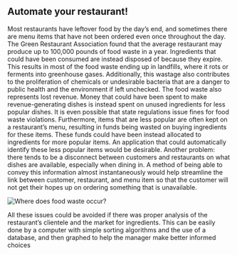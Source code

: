 ## Automate your restaurant!

Most restaurants have leftover food by the day’s end, and sometimes there are menu items that have not been ordered even once throughout the day. The Green Restaurant Association found that the average restaurant may produce up to 100,000 pounds of food waste in a year. Ingredients that could have been consumed are instead disposed of because they expire. This results in most of the food waste ending up in landfills, where it rots or ferments into greenhouse gases. Additionally, this wastage also contributes to the proliferation of chemicals or undesirable bacteria that are a danger to public health and the environment if left unchecked. The food waste also represents lost revenue. Money that could have been spent to make revenue-generating dishes is instead spent on unused ingredients for less popular dishes. It is even possible that state regulations issue fines for food waste violations.
Furthermore, items that are less popular are often kept on a restaurant’s menu, resulting in funds being wasted on buying ingredients for these items. These funds could have been instead allocated to ingredients for more popular items. An application that could automatically identify these less popular items would be desirable. 
Another problem: there tends to be a disconnect between customers and restaurants on what dishes are available, especially when dining in. A method of being able to convey this information almost instantaneously would help streamline the link between customer, restaurant, and menu item so that the customer will not get their hopes up on ordering something that is unavailable. 

![Where does food waste occur?](https://d1qmdf3vop2l07.cloudfront.net/brawny-garden.cloudvent.net/hash-store/b6f3b6a3103c426ba7ab1e5a609e659c.png)

All these issues could be avoided if there was proper analysis of the restaurant’s clientele and the market for ingredients. This can be easily done by a computer with simple sorting algorithms and the use of a database, and then graphed to help the manager make better informed choices
